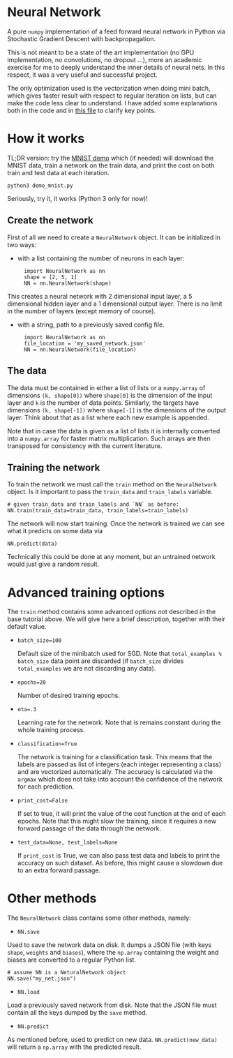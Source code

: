 # Neural Network

A pure `numpy` implementation of a feed forward neural network in Python via Stochastic Gradient Descent with backpropagation.

This is not meant to be a state of the art implementation (no GPU implementation, no convolutions, no dropout ...), more an academic exercise for me to deeply understand the inner details of neural nets. In this respect, it was a very useful and successful project.

The only optimization used is the vectorization when doing mini batch, which gives faster result with respect to regular iteration on lists, but can make the code less clear to understand. I have added some explanations both in the code and in [this file](InterestingBits.ipynb) to clarify key points.

# How it works

TL;DR version: try the [MNIST demo](demo_mnist.py) which (if needed) will download the MNIST data, train a network on the train data, and print the cost on both train and test data at each iteration.

    python3 demo_mnist.py

Seriously, try it, it works (Python 3 only for now)!

## Create the network

First of all we need to create a `NeuralNetwork` object. It can be initialized in two ways:

- with a list containing the number of neurons in each layer:

        import NeuralNetwork as nn
        shape = [2, 5, 1]
        NN = nn.NeuralNetwork(shape)

This creates a neural network with 2 dimensional input layer, a 5 dimensional hidden layer and a 1 dimensional output layer. There is no limit in the number of layers (except memory of course).


- with a string, path to a previously saved config file.

        import NeuralNetwork as nn
        file_location = 'my_saved_network.json'
        NN = nn.NeuralNetwork(file_location)




## The data

The data must be contained in either a list of lists or a `numpy.array` of dimensions `(k, shape[0])` where `shape[0]` is the dimension of the input layer and `k` is the number of data points. 
Similarly, the targets have dimensions `(k, shape[-1])` where `shape[-1]` is the dimensions of the output layer. Think about that as a list where each new example is appended.

Note that in case the data is given as a list of lists it is internally converted into a `numpy.array` for faster matrix multiplication. Such arrays are then transposed for consistency with the current literature.

## Training the network

To train the network we must call the `train` method on the `NeuralNetwork` object. Is it important to pass the `train_data` and `train_labels` variable.

    # given train_data and train_labels and `NN` as before:
    NN.train(train_data=train_data, train_labels=train_labels)

The network will now start training. Once the network is trained we can see what it predicts on some data via

    NN.predict(data)

Technically this could be done at any moment, but an untrained network would just give a random result.

# Advanced training options

The `train` method contains some advanced options not described  in the base tutorial above. We will give here a brief description, together with their default value.

- `batch_size=100`

    Default size of the minibatch used for SGD. Note that `total_examples % batch_size` data point are discarded (if `batch_size` divides `total_examples` we are not discarding any data).

- `epochs=20`

    Number of desired training epochs.

- `eta=.3`

    Learning rate for the network. Note that is remains constant during the whole training process.

- `classification=True`

    The network is training for a classification task. This means that the labels are passed as list of integers (each integer representing a class) and are vectorized automatically. The accuracy is calculated via the `argmax` which does not take into account the confidence of the network for each prediction.

- `print_cost=False`

    If set to true, it will print the value of the cost function at the end of each epochs. Note that this might slow the training, since it requires a new forward passage of the data through the network.

- `test_data=None, test_labels=None`

    If `print_cost` is True, we can also pass test data and labels to print the accuracy on such dataset. As before, this might cause a slowdown due to an extra forward passage.

# Other methods

The `NeuralNetwork` class contains some other methods, namely:

- `NN.save`

Used to save the network data on disk. It dumps a JSON file (with keys `shape`, `weights` and `biases`), where the `np.array` containing the weight and biases are converted to a regular Python list.

    # assume NN is a NeturalNetwork object
    NN.save("my_net.json")

- `NN.load`   

Load a previously saved network from disk. Note that the JSON file must contain all the keys dumped by the `save` method.

- `NN.predict` 

As mentioned before, used to predict on new data. `NN.predict(new_data)` will return a `np.array` with the predicted result.

